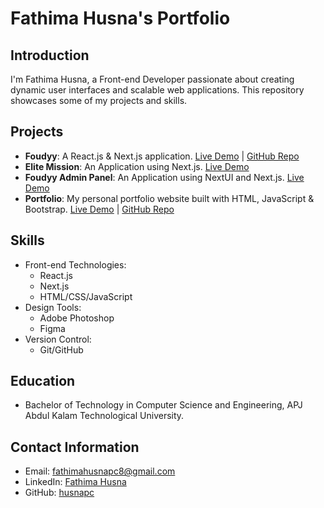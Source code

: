 # Fathima Husna's Portfolio

## Introduction
I'm Fathima Husna, a Front-end Developer passionate about creating dynamic user interfaces and scalable web applications. This repository showcases some of my projects and skills.

## Projects
- **Foudyy**: A React.js & Next.js application.
  [Live Demo](https://www.foudyy.com/) | [GitHub Repo](https://github.com/username/foudyy)
-  **Elite Mission**: An Application using Next.js.
  [Live Demo](https://elite-mission.vercel.app/) 
- **Foudyy Admin Panel**: An Application using NextUI and Next.js.
  [Live Demo](https://foudyy-admin-next-ui.vercel.app/) 
- **Portfolio**: My personal portfolio website built with HTML, JavaScript & Bootstrap.
  [Live Demo](https://example.com) | [GitHub Repo](https://github.com/username/portfolio)

## Skills
- Front-end Technologies:
  - React.js
  - Next.js
  - HTML/CSS/JavaScript
- Design Tools:
  - Adobe Photoshop
  - Figma
- Version Control:
  - Git/GitHub

## Education
- Bachelor of Technology in Computer Science and Engineering, APJ Abdul Kalam Technological University.

## Contact Information
- Email: fathimahusnapc8@gmail.com
- LinkedIn: [Fathima Husna](https://www.linkedin.com/in/husna-pc)
- GitHub: [husnapc](https://github.com/husnapc)
